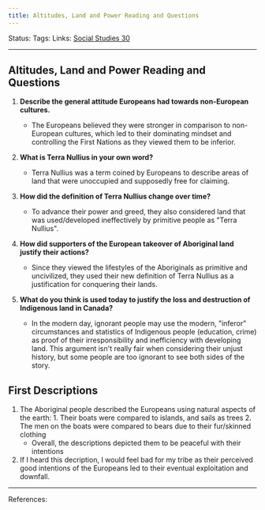 ```yaml
---
title: Altitudes, Land and Power Reading and Questions
---
```

Status:
Tags:
Links: [Social Studies 30](out/social-studies-30.md)
___
## Altitudes, Land and Power Reading and Questions
1. **Describe the general attitude Europeans had towards non-European cultures.**
	- The Europeans believed they were stronger in comparison to non-European cultures, which led to their dominating mindset and controlling the First Nations as they viewed them to be inferior.

2. **What is Terra Nullius in your own word?**
	- Terra Nullius was a term coined by Europeans to describe areas of land that were unoccupied and supposedly free for claiming.
3. **How did the definition of Terra Nullius change over time?**
	- To advance their power and greed, they also considered land that was used/developed ineffectively by primitive people as "Terra Nullius".
4. **How did supporters of the European takeover of Aboriginal land justify their actions?**
	- Since they viewed the lifestyles of the Aboriginals as primitive and uncivilized, they used their new definition of Terra Nullius as a justification for conquering their lands.
5. **What do you think is used today to justify the loss and destruction of Indigenous land in Canada?**
	- In the modern day, ignorant people may use the modern, "inferor" circumstances and statistics of Indigenous people (education, crime) as proof of their irresponsibility and inefficiency with developing land. This argument isn't really fair when considering their unjust history, but some people are too ignorant to see both sides of the story.
## First Descriptions
1. The Aboriginal people described the Europeans using natural aspects of the earth:
		1. Their boats were compared to islands, and sails as trees
		2. The men on the boats were compared to bears due to their fur/skinned clothing
	- Overall, the descriptions depicted them to be peaceful with their intentions
2. If I heard this decription, I would feel bad for my tribe as their perceived good intentions of the Europeans led to their eventual exploitation and downfall.
___
References: